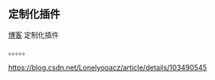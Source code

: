 ## 定制化插件

[博客](https://blog.csdn.net/zls365365/article/details/122995130)
定制化插件

。。。。。


https://blog.csdn.net/Lonelyooacz/article/details/103490545

